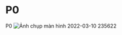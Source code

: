 # P0
P0
![Ảnh chụp màn hình 2022-03-10 235622](https://user-images.githubusercontent.com/101303372/157715694-65d43270-76e0-4db5-9f62-4db6f20fa669.jpg)
